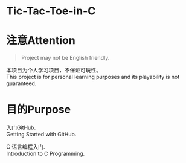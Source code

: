# Tic-Tac-Toe-in-C
# 注意Attention
> Project may not be English friendly.<br>

本项目为个人学习项目，不保证可玩性。<br>
This project is for personal learning purposes and its playability is not guaranteed.<br>
# 目的Purpose
入门GitHub.<br>
Getting Started with GitHub.<br>

C 语言编程入门.<br>
Introduction to C Programming.<br>
